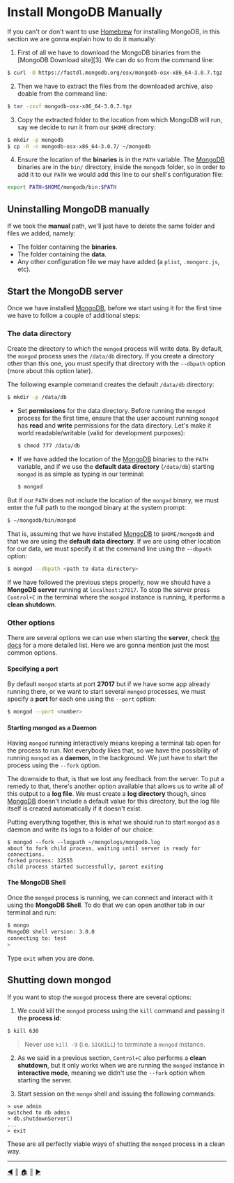 # Install MongoDB Manually
If you can't or don't want to use [Homebrew][2] for installing MongoDB, in this section we are gonna explain how to do it manually:

1. First of all we have to download the MongoDB binaries from the [MongoDB Download site][3]. We can do so from the command line:

  ```bash
  $ curl -O https://fastdl.mongodb.org/osx/mongodb-osx-x86_64-3.0.7.tgz
  ```
2. Then we have to extract the files from the downloaded archive, also doable from the command line:

  ```bash
  $ tar -zxvf mongodb-osx-x86_64-3.0.7.tgz
  ```

3. Copy the extracted folder to the location from which MongoDB will run, say we decide to run it from our `$HOME` directory:

  ```bash
  $ mkdir -p mongodb
  $ cp -R -n mongodb-osx-x86_64-3.0.7/ ~/mongodb
  ```

4. Ensure the location of the **binaries** is in the `PATH` variable. The [MongoDB][1] binaries are in the `bin/` directory, inside the `mongodb` folder, so in order to add it to our `PATH` we would add this line to our shell's configuration file:

  ```bash
  export PATH=$HOME/mongodb/bin:$PATH
  ```

## Uninstalling MongoDB manually
If we took the **manual** path, we'll just have to delete the same folder and files we added, namely:

* The folder containing the **binaries**.
* The folder containing the **data**.
* Any other configuration file we may have added (a `plist`, `.mongorc.js`, etc).


## Start the MongoDB server
Once we have installed [MongoDB][1], before we start using it for the first time we have to follow a couple of additional steps:

### The data directory
Create the directory to which the `mongod` process will write data. By default, the `mongod` process uses the `/data/db` directory. If you create a directory other than this one, you must specify that directory with the `--dbpath` option (more about this option later).

The following example command creates the default `/data/db` directory:

```bash
$ mkdir -p /data/db
```

* Set **permissions** for the data directory. Before running the `mongod` process for the first time, ensure that the user account running `mongod` has **read** and **write** permissions for the data directory. Let's make it world readable/writable (valid for development purposes):

  ```bash
  $ chmod 777 /data/db
  ```

* If we have added the location of the [MongoDB][1] binaries to the `PATH` variable, and if we use the **default data directory** (`/data/db`) starting `mongod` is as simple as typing in our terminal:

  ```bash
  $ mongod
  ```

But if our `PATH` does not include the location of the `mongod` binary, we must enter the full path to the mongod binary at the system prompt:

```bash
$ ~/mongodb/bin/mongod
```

That is, assuming that we have installed [MongoDB][1] to `$HOME/mongodb` and that we are using the **default data directory**. If we are using other location for our data, we must specify it at the command line using the `--dbpath` option:

```bash
$ mongod --dbpath <path to data directory>
```

If we have followed the previous steps properly, now we should have a **MongoDB server** running at `localhost:27017`. To stop the server press `Control+C` in the terminal where the `mongod` instance is running, it performs a **clean shutdown**.

### Other options
There are several options we can use when starting the **server**, check [the docs][2] for a more detailed list. Here we are gonna mention just the most common options.

#### Specifying a port
By default `mongod` starts at port **27017** but if we have some app already running there, or we want to start several `mongod` processes, we must specify a **port** for each one using the `--port` option:

```bash
$ mongod --port <number>
```

#### Starting mongod as a Daemon
Having `mongod` running interactively means keeping a terminal tab open for the process to run. Not everybody likes that, so we have the possibility of running `mongod` as a **daemon**, in the background. We just have to start the process using the `--fork` option.

The downside to that, is that we lost any feedback from the server. To put a remedy to that, there's another option available that allows us to write all of this output to a **log file**. We must create a **log directory** though, since [MongoDB][1] doesn't include a default value for this directory, but the log file itself is created automatically if it doesn't exist.

Putting everything together, this is what we should run to start `mongod` as a daemon and write its logs to a folder of our choice:

```
$ mongod --fork --logpath ~/mongologs/mongodb.log
about to fork child process, waiting until server is ready for connections.
forked process: 32555
child process started successfully, parent exiting
```

#### The MongoDB Shell
Once the `mongod` process is running, we can connect and interact with it using the **MongoDB Shell**. To do that we can open another tab in our terminal and run:

```bash
$ mongo
MongoDB shell version: 3.0.0
connecting to: test
>
```
Type `exit` when you are done.

## Shutting down mongod
If you want to stop the `mongod` process there are several options:

1. We could kill the `mongod` process using the `kill` command and passing it the **process id**:

  ```bash
  $ kill 630
  ```

  > Never use `kill -9` (i.e. `SIGKILL`) to terminate a `mongod` instance.

2. As we said in a previous section, `Control+C` also performs a **clean shutdown**, but it only works when we are running the `mongod` instance in **interactive mode**, meaning we didn't use the `--fork` option when starting the server.

3. Start session on the `mongo` shell and issuing the following commands:
```
> use admin
switched to db admin
> db.shutdownServer()
...
> exit
```

These are all perfectly viable ways of shutting the `mongod` process in a clean way.

---
[:arrow_backward:][back] ║ [:house:][home] ║ [:arrow_forward:][next]

<!-- navigation -->
[home]: ../README.md
[back]: homebrew_installation.md
[next]: problems_starting_mongod.md


<!-- links -->
[1]: https://www.mongodb.org/
[2]: https://docs.mongodb.org/manual/tutorial/manage-mongodb-processes/
